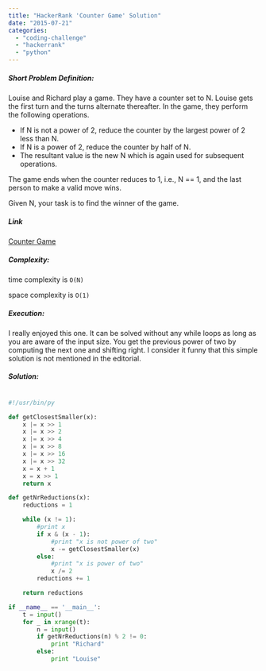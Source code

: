 ```yaml
---
title: "HackerRank 'Counter Game' Solution"
date: "2015-07-21"
categories: 
  - "coding-challenge"
  - "hackerrank"
  - "python"
---
```


##### Short Problem Definition:

Louise and Richard play a game. They have a counter set to N. Louise gets the first turn and the turns alternate thereafter. In the game, they perform the following operations.

- If N is not a power of 2, reduce the counter by the largest power of 2 less than N.
- If N is a power of 2, reduce the counter by half of N.
- The resultant value is the new N which is again used for subsequent operations.

The game ends when the counter reduces to 1, i.e., N == 1, and the last person to make a valid move wins.

Given N, your task is to find the winner of the game.

##### Link

[Counter Game](https://www.hackerrank.com/challenges/counter-game)

##### Complexity:

time complexity is `O(N)`

space complexity is `O(1)`

##### Execution:

I really enjoyed this one. It can be solved without any while loops as long as you are aware of the input size. You get the previous power of two by computing the next one and shifting right. I consider it funny that this simple solution is not mentioned in the editorial.

##### Solution:

```python

#!/usr/bin/py

def getClosestSmaller(x):
    x |= x >> 1
    x |= x >> 2
    x |= x >> 4
    x |= x >> 8
    x |= x >> 16
    x |= x >> 32
    x = x + 1
    x = x >> 1
    return x

def getNrReductions(x):
    reductions = 1

    while (x != 1):
        #print x
        if x & (x - 1):
            #print "x is not power of two"
            x -= getClosestSmaller(x)
        else:
            #print "x is power of two"
            x /= 2
        reductions += 1    

    return reductions

if __name__ == '__main__':
    t = input()
    for _ in xrange(t):
        n = input()
        if getNrReductions(n) % 2 != 0:
            print "Richard"
        else:
            print "Louise"
```
